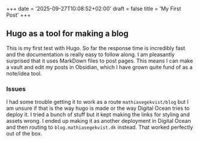 +++
date = '2025-09-27T10:08:52+02:00'
draft = false 
title = 'My First Post'
+++

## Hugo as a tool for making a blog

This is my first test with Hugo. So far the response time is incredibly fast and the documentation is really easy to follow along. I am pleasantly surprised that it uses MarkDown files to post pages. This means I can make a vault and edit my posts in Obsidian, which I have grown quite fund of as a note/idea tool. 

### Issues
I had some trouble getting it to work as a route `mathiasegekvist/blog` but I am unsure if that is the way hugo is made or the way Digital Ocean tries to deploy it.
I tried a bunch of stuff but it kept making the links for styling and assets wrong.
I ended up making it as another deployment in Digital Ocean and then routing to `blog.mathiasegekvist.dk` instead. That worked perfectly out of the box.
```
